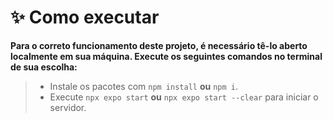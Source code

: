# **✨ Como executar**

**Para o correto funcionamento deste projeto, é necessário tê-lo aberto localmente em sua máquina. Execute os seguintes comandos no terminal de sua escolha:**

> - Instale os pacotes com `npm install` **ou** `npm i`.
> - Execute `npx expo start` **ou** `npx expo start --clear` para iniciar o servidor.
